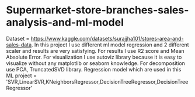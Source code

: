 # Supermarket-store-branches-sales-analysis-and-ml-model

Dataset = https://www.kaggle.com/datasets/surajjha101/stores-area-and-sales-data.
In this project I use different ml model regression and 2 different scaler and results are very satisfying.
For results I use R2 score and Mean Absolute Error. For visualization I use autoviz library because it is easy to visualize without any matplotlib or seaborn knowledge.
For decomposition use PCA, TruncatedSVD library.
Regression model which  are used in this ML project = 'SVR,LinearSVR,KNeighborsRegressor,DecisionTreeRegressor,DecisionTreeRegressor'

